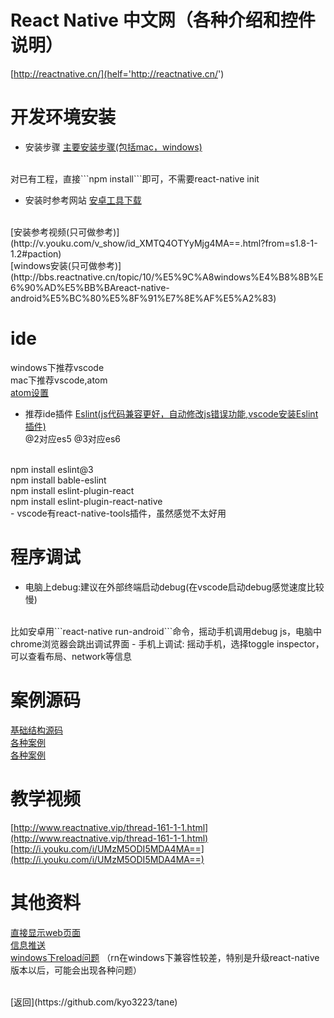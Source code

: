 # React Native 中文网（各种介绍和控件说明）
[http://reactnative.cn/](helf='http://reactnative.cn/')

# 开发环境安装
- 安装步骤
[主要安装步骤(包括mac，windows)](http://reactnative.cn/docs/0.35/getting-started.html)
<br>
对已有工程，直接```npm install```即可，不需要react-native init

- 安装时参考网站
[安卓工具下载](http://www.androiddevtools.cn/)
<br>
[安装参考视频(只可做参考)](http://v.youku.com/v_show/id_XMTQ4OTYyMjg4MA==.html?from=s1.8-1-1.2#paction)
<br>
[windows安装(只可做参考)](http://bbs.reactnative.cn/topic/10/%E5%9C%A8windows%E4%B8%8B%E6%90%AD%E5%BB%BAreact-native-android%E5%BC%80%E5%8F%91%E7%8E%AF%E5%A2%83)

# ide
windows下推荐vscode
<br>
mac下推荐vscode,atom
<br>
[atom设置](http://blog.csdn.net/hello_hwc/article/details/51612139)
- 推荐ide插件
[Eslint(js代码兼容更好，自动修改js错误功能,vscode安装Eslint插件)](http://www.jianshu.com/p/edda91891fb2)
<br>@2对应es5 @3对应es6
<br>
npm install eslint@3
<br>
npm install bable-eslint
<br>
npm install eslint-plugin-react
<br>
npm install eslint-plugin-react-native
<br>
- vscode有react-native-tools插件，虽然感觉不太好用

# 程序调试
- 电脑上debug:建议在外部终端启动debug(在vscode启动debug感觉速度比较慢)
<br>
比如安卓用```react-native run-android```命令，摇动手机调用debug js，电脑中chrome浏览器会跳出调试界面
- 手机上调试:
摇动手机，选择toggle inspector，可以查看布局、network等信息

# 案例源码
[基础结构源码](https://github.com/yuanguozheng/JdApp)
<br>
[各种案例](http://www.lcode.org/)
<br>
[各种案例](http://www.cnblogs.com/qiangxia/p/5584622.html)

# 教学视频
[http://www.reactnative.vip/thread-161-1-1.html](http://www.reactnative.vip/thread-161-1-1.html)
<br>
[http://i.youku.com/i/UMzM5ODI5MDA4MA==](http://i.youku.com/i/UMzM5ODI5MDA4MA==)

# 其他资料
[直接显示web页面](http://reactnative.cn/docs/0.31/webview.html#content)
<br>
[信息推送](http://blog.csdn.net/goodchangyong/article/details/51513445)
<br>
[windows下reload问题](http://bbs.reactnative.cn/topic/2297/react-native%E5%9C%A8windows%E4%B8%8B%E4%B8%8D%E8%83%BDreload%E7%9A%84%E8%A7%A3%E5%86%B3%E6%96%B9%E6%A1%88)
（rn在windows下兼容性较差，特别是升级react-native版本以后，可能会出现各种问题）

<br>
[返回](https://github.com/kyo3223/tane)